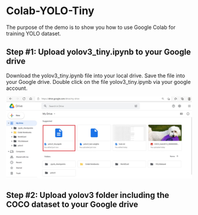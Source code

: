 # Colab-YOLO-Tiny
The purpose of the demo is to show you how to use Google Colab for training YOLO dataset.

## Step #1: Upload yolov3_tiny.ipynb to your Google drive
Download the yolov3_tiny.ipynb file into your local drive.  Save the file into your Google drive.
Double click on the file yolov3_tiny.ipynb via your google account.

![image](https://github.com/LILINOpenGitHub/Colab-YOLO-Tiny/blob/main/images/image1.jpg)

## Step #2: Upload yolov3 folder including the COCO dataset to your Google drive
